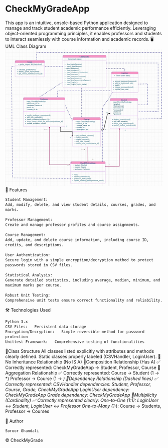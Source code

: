 # CheckMyGradeApp
This app is an intuitive, onsole-based Python application designed to manage and track student academic performance efficiently. Leveraging object-oriented programming principles, it enables professors and students to interact seamlessly with course information and academic records.
   🖥️ UML Class Diagram
![UML Class Diagram](UML_Class_Diagram.jpg)
   🚀 Features

    Student Management:  
    Add, modify, delete, and view student details, courses, grades, and marks.

    Professor Management:  
    Create and manage professor profiles and course assignments.

    Course Management:  
    Add, update, and delete course information, including course ID, credits, and descriptions.

    User Authentication:  
    Secure login with a simple encryption/decryption method to protect passwords stored in CSV files.

    Statistical Analysis:  
    Generate detailed statistics, including average, median, minimum, and maximum marks per course.

    Robust Unit Testing:  
    Comprehensive unit tests ensure correct functionality and reliability.

   🛠️ Technologies Used

    Python 3.x  
    CSV Files:   Persistent data storage
    Encryption/Decryption:   Simple reversible method for password protection
    Unittest Framework:   Comprehensive testing of functionalities



📌Class Structure
   All classes listed explicitly with attributes and methods clearly defined.
   Static classes properly labeled (CSVHandler, LoginUser).
   🎯No Inheritance Relationship (No IS A)
   🎯Composition Relationship (Has A)
      ✅ Correctly represented:
         CheckMyGradeApp → Student, Professor, Course
   🎯Aggregation Relationship 
      ✅ Correctly represented:
         Course → Student (1 → *)
         Professor → Course (1 → *)
   🎯Dependency Relationship (Dashed lines)
      ✅ Correctly represented:
         CSVHandler dependencies: Student, Professor, Course, Grade, CheckMyGradeApp
         LoginUser dependency: CheckMyGradeApp
         Grade dependency: CheckMyGradeApp
  🎯Multiplicity (Cardinality)
      ✅ Correctly represented clearly:
         One-to-One (1:1): LoginUser ↔ Student, LoginUser ↔ Professor
         One-to-Many (1:*): Course → Students, Professor → Courses

  📌 Author

    Soroor Ghandali   
© CheckMyGrade 
 
